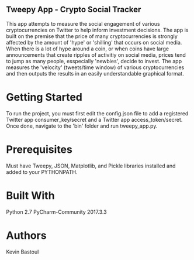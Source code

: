 ## Tweepy App - Crypto Social Tracker
This app attempts to measure the social engagement of various cryptocurrencies on Twitter to help inform investment decisions. 
The app is built on the premise that the price of many cryptocurrencies is strongly affected by the amount of 'hype' or 'shilling'
that occurs on social media. When there is a lot of hype around a coin, or when coins have large announcements that create ripples
of activitiy on social media, prices tend to jump as many people, esspecially 'newbies', decide to invest. The app measures the 
'velocity' (tweets/time window) of various cryptocurrencies and then outputs the results in an easily understandable graphical format.

# Getting Started
To run the project, you must first edit the config.json file to add a registered Twitter app consumer_key/secret and a Twitter app 
access_token/secret. Once done, navigate to the 'bin' folder and run tweepy_app.py. 

# Prerequisites
Must have Tweepy, JSON, Matplotlib, and Pickle libraries installed and added to your PYTHONPATH.

# Built With
Python 2.7
PyCharm-Community 2017.3.3

# Authors
Kevin Bastoul
